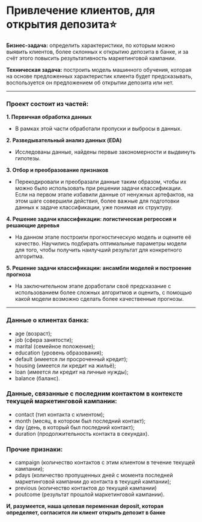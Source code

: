 # Привлечение клиентов, для открытия депозита⭐

**Бизнес-задача:** определить характеристики, по которым можно выявить клиентов, более склонных к открытию депозита в банке, и за счёт этого повысить результативность маркетинговой кампании.

**Техническая задача:** построить модель машинного обучения, которая на основе предложенных характеристик клиента будет предсказывать, воспользуется он предложением об открытии депозита или нет.

---
### Проект состоит из частей:

**1. Первичная обработка данных**

* В рамках этой части обработали пропуски и выбросы в данных.

**2. Разведывательный анализ данных (EDA)**

* Исследованы данные, найдены первые закономерности и выдвинуть гипотезы.

**3. Отбор и преобразование признаков**

* Перекодировали и преобразали данные таким образом, чтобы их можно было использовать при решении задачи классификации. Если на первом этапе избавили данные от ненужных артефактов, на этом шаге совершили действия, более важные для подготовки данных к задаче классификации, уже понимая их структуру.

**4. Решение задачи классификации: логистическая регрессия и решающие деревья**

* На данном этапе построили прогностическую модель и оцените её качество. Научились подбирать оптимальные параметры модели для того, чтобы получить наилучший результат для конкретного алгоритма.

**5. Решение задачи классификации: ансамбли моделей и построение прогноза**

* На заключительном этапе доработали своё предсказание с использованием более сложных алгоритмов и оценить, с помощью какой модели возможно сделать более качественные прогнозы.

---
### Данные о клиентах банка:

* age (возраст);
* job (сфера занятости);
* marital (семейное положение);
* education (уровень образования);
* default (имеется ли просроченный кредит);
* housing (имеется ли кредит на жильё);
* loan (имеется ли кредит на личные нужды);
* balance (баланс).

### Данные, связанные с последним контактом в контексте текущей маркетинговой кампании:

* contact (тип контакта с клиентом);
* month (месяц, в котором был последний контакт);
* day (день, в который был последний контакт);
* duration (продолжительность контакта в секундах).

### Прочие признаки:

* campaign (количество контактов с этим клиентом в течение текущей кампании);
* pdays (количество пропущенных дней с момента последней маркетинговой кампании до контакта в текущей кампании);
* previous (количество контактов до текущей кампании)
* poutcome (результат прошлой маркетинговой кампании).

**И, разумеется, наша целевая переменная deposit, которая определяет, согласится ли клиент открыть депозит в банке**
